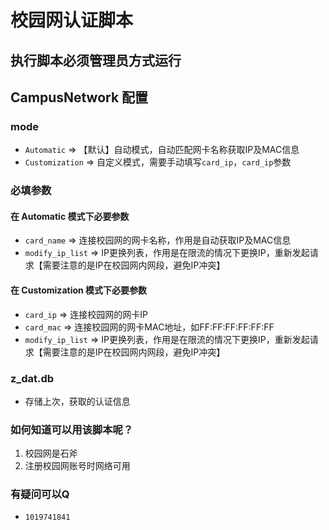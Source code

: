 # 校园网认证脚本

## 执行脚本必须管理员方式运行

## CampusNetwork 配置
### mode
+ `Automatic` => 【默认】自动模式，自动匹配网卡名称获取IP及MAC信息
+ `Customization` => 自定义模式，需要手动填写`card_ip`，`card_ip`参数
### 必填参数

#### 在 Automatic 模式下必要参数
- `card_name` => 连接校园网的网卡名称，作用是自动获取IP及MAC信息
- `modify_ip_list` => IP更换列表，作用是在限流的情况下更换IP，重新发起请求【需要注意的是IP在校园网内网段，避免IP冲突】

#### 在 Customization 模式下必要参数
- `card_ip` => 连接校园网的网卡IP
- `card_mac` => 连接校园网的网卡MAC地址，如FF:FF:FF:FF:FF:FF
- `modify_ip_list` => IP更换列表，作用是在限流的情况下更换IP，重新发起请求【需要注意的是IP在校园网内网段，避免IP冲突】

### z_dat.db
* 存储上次，获取的认证信息

### 如何知道可以用该脚本呢？
1. 校园网是石斧
2. 注册校园网账号时网络可用

### 有疑问可以Q
* `1019741841`